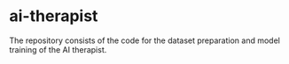 # ai-therapist
The repository consists of the code for the dataset preparation and model training of the AI therapist.
